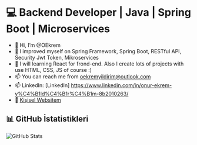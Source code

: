 
# 💻 Backend Developer | Java | Spring Boot | Microservices 
- 👋 Hi, I’m @OEkrem
- 👀 I improved myself on Spring Framework, Spring Boot, RESTful API, Security Jwt Token, Mikroservices
- 🌱 I will learning React for frond-end. Also I create lots of projects with use HTML, CSS, JS of course :)
- 📫 You can reach me from oekremyildirim@outlook.com
- 📫 LinkedIn: [LinkedIn] https://www.linkedin.com/in/onur-ekrem-y%C4%B1ld%C4%B1r%C4%B1m-8b2010263/
- 🔗 [Kişisel Websitem](https://adiniz.com)

## 📊 GitHub İstatistikleri
![GitHub Stats](https://github-readme-stats.vercel.app/api?username=KULLANICI_ADINIZ&show_icons=true&theme=radical)


<!---
OEkrem/OEkrem is a ✨ special ✨ repository because its `README.md` (this file) appears on your GitHub profile.
You can click the Preview link to take a look at your changes.
--->
